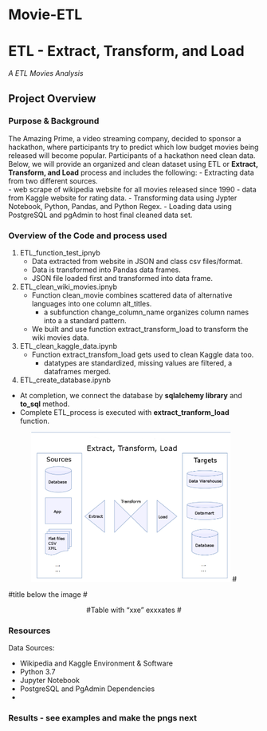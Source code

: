 # Movie-ETL
# ETL - Extract, Transform, and Load 
*A ETL Movies Analysis*
## Project Overview 
### Purpose & Background
The Amazing Prime, a video streaming company, decided to sponsor a hackathon, 
where participants try to predict which low budget movies being released 
will become popular.  Participants of a hackathon need clean data. Below, 
we will provide an organized and clean dataset using ETL or **Extract, 
Transform, and Load** process and includes the following:
    -  Extracting data from two different sources.  
       - web scrape of wikipedia website for all movies released since 1990
       - data from Kaggle website for rating data.
    -  Transforming data using Jypter Notebook, Python, Pandas, and Python Regex.
    -  Loading data using PostgreSQL and pgAdmin to host final cleaned data set. 

### Overview of the Code and process used
1. ETL_function_test_ipnyb
    -  Data extracted from website in JSON and class csv files/format.  
    -  Data is transformed into Pandas data frames.   
    -  JSON file loaded first and transformed into data frame.  
2. ETL_clean_wiki_movies.ipnyb
    -  Function clean_movie combines scattered data of alternative languages
       into one column alt_titles.   
       - a subfunction change_column_name organizes column names into a 
         a standard pattern. 
    -  We built and use function extract_transform_load to transform the wiki
       movies data.
3.  ETL_clean_kaggle_data.ipynb
    -  Function extract_transfom_load gets used to clean Kaggle data too. 
       - datatypes are standardized, missing values are filtered, 
         a dataframes merged.  
4.  ETL_create_database.ipynb
   -  At completion, we connect the database by **sqlalchemy library** and 
       **to_sql** method.  
   -  Complete ETL_process is executed with **extract_tranform_load** function. 


</p>  
<p align="center">
   <img width="400" height="300" src="https://github.com/mjrotter4445/Movie-ETL/blob/main/Resources/use%20this%20one.png">
#</p>   
#title below the image 
#<p align="center">
#Table with “xxe” exxxates
#</p>

    
### Resources
 Data Sources:
   -  Wikipedia and Kaggle 
 Environment & Software
   -  Python 3.7
   -  Jupyter Notebook
   -  PostgreSQL and PgAdmin
 Dependencies
   -  

### Results - see examples and make the pngs next
 
